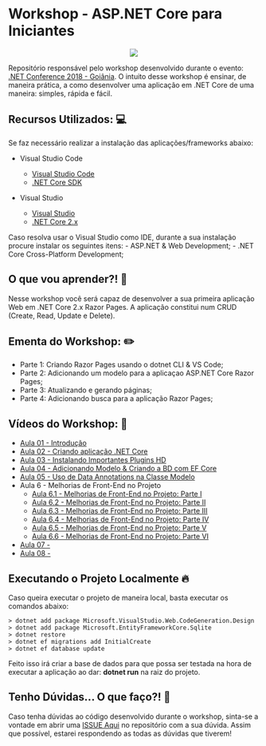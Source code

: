 # Workshop - ASP.NET Core para Iniciantes

<p align="center">
  <img src="https://i.imgsafe.org/4d/4de4b63490.jpeg"/>  
</p>

Repositório responsável pelo workshop desenvolvido durante o evento: [.NET Conference 2018 - Goiânia](https://ev.congressy.com/dotnetconf-workshop-net-core/).
O intuito desse workshop é ensinar, de maneira prática, a como desenvolver uma aplicação em .NET Core de uma maneira: simples, rápida e fácil.

## Recursos Utilizados: :computer:

Se faz necessário realizar a instalação das aplicações/frameworks abaixo:

* Visual Studio Code

    - [Visual Studio Code](https://code.visualstudio.com/)
    - [.NET Core SDK](https://www.microsoft.com/net/download)

* Visual Studio

    - [Visual Studio](https://bit.ly/2zBXxF8)
    - [.NET Core 2.x](https://www.microsoft.com/net/download)

Caso resolva usar o Visual Studio como IDE, durante a sua instalação procure instalar os seguintes itens:
    - ASP.NET & Web Development;
    - .NET Core Cross-Platform Development;

## O que vou aprender?! :blue_book:

Nesse workshop você será capaz de desenvolver a sua primeira aplicação Web em .NET Core 2.x Razor Pages.
A aplicação constitui num CRUD (Create, Read, Update e Delete).

## Ementa do Workshop: :pencil2:

- Parte 1: Criando Razor Pages usando o dotnet CLI & VS Code;
- Parte 2: Adicionando um modelo para a aplicaçao ASP.NET Core Razor Pages;
- Parte 3: Atualizando e gerando páginas;
- Parte 4: Adicionando busca para a aplicação Razor Pages;

## Vídeos do Workshop: :movie_camera:

- [Aula 01 - Introdução](https://youtu.be/njlmcXxSHE4)
- [Aula 02 - Criando aplicação .NET Core](https://youtu.be/QobTy9hMUsA)
- [Aula 03 - Instalando Importantes Plugins HD](https://youtu.be/QobTy9hMUsA)
- [Aula 04 - Adicionando Modelo & Criando a BD com EF Core](https://youtu.be/2UpKRHgE79I)
- [Aula 05 - Uso de Data Annotations na Classe Modelo](https://youtu.be/3rOydR0HVEk)
- Aula 6 - Melhorias de Front-End no Projeto
    - [Aula 6.1 - Melhorias de Front-End no Projeto: Parte I](https://youtu.be/NJ9PIn1iRSI)
    - [Aula 6.2 - Melhorias de Front-End no Projeto: Parte II](https://youtu.be/drXNN8vrG8o)
    - [Aula 6.3 - Melhorias de Front-End no Projeto: Parte III](https://youtu.be/YuB4AThdHkI)
    - [Aula 6.4 - Melhorias de Front-End no Projeto: Parte IV](https://youtu.be/47tG0qH6a_M)
    - [Aula 6.5 - Melhorias de Front-End no Projeto: Parte V](https://youtu.be/qiaqJplpNV0)
    - [Aula 6.6 - Melhorias de Front-End no Projeto: Parte VI](https://youtu.be/DiHwRH1dDlE)
- [Aula 07 - ]()
- [Aula 08 - ]()

## Executando o Projeto Localmente :fire:

Caso queira executar o projeto de maneira local, basta executar os comandos abaixo:

```
> dotnet add package Microsoft.VisualStudio.Web.CodeGeneration.Design
> dotnet add package Microsoft.EntityFrameworkCore.Sqlite
> dotnet restore
> dotnet ef migrations add InitialCreate
> dotnet ef database update
```

Feito isso irá criar a base de dados para que possa ser testada na hora de executar a aplicação ao dar: **dotnet run** na raiz do projeto.

## Tenho Dúvidas... O que faço?! :triangular_flag_on_post:

Caso tenha dúvidas ao código desenvolvido durante o workshop, sinta-se a vontade em abrir uma [ISSUE Aqui](https://github.com/glaucia86/workshop-net-core-iniciantes/issues) no repositório com a sua dúvida. Assim que possível, estarei respondendo as todas as dúvidas que tiverem! 
